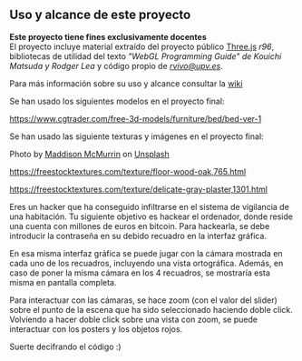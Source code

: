 ## Uso y alcance de este proyecto
**Este proyecto tiene fines exclusivamente docentes**   
El proyecto incluye material extraído del proyecto público [Three.js](http://threjs.org) *r96*, bibliotecas de utilidad del texto *"WebGL Programming Guide" de  Kouichi Matsuda y Rodger Lea* y código propio de *<rvivo@upv.es>*.  

Para más información sobre su uso y alcance consultar la [wiki](https://github.com/RobVivo/RobVivo.github.io/wiki/INSTRUCCIONES-B%C3%81SICAS)




Se han usado los siguientes modelos en el proyecto final:

https://www.cgtrader.com/free-3d-models/furniture/bed/bed-ver-1


Se han usado las siguiente texturas y imágenes en el proyecto final:

Photo by <a href="https://unsplash.com/@mhmcmurrin?utm_source=unsplash&utm_medium=referral&utm_content=creditCopyText">Maddison McMurrin</a> on <a href="https://unsplash.com/s/photos/sky?utm_source=unsplash&utm_medium=referral&utm_content=creditCopyText">Unsplash</a>

https://freestocktextures.com/texture/floor-wood-oak,765.html

https://freestocktextures.com/texture/delicate-gray-plaster,1301.html


Eres un hacker que ha conseguido infiltrarse en el sistema de vigilancia de una habitación. Tu siguiente objetivo es hackear el ordenador, donde reside una cuenta con millones de euros en bitcoin. Para hackearla, se debe introducir la contraseña en su debido recuadro en la interfaz gráfica.

En esa misma interfaz gráfica se puede jugar con la cámara mostrada en cada uno de los recuadros, incluyendo una vista ortográfica. Además, en caso de poner la misma cámara en los 4 recuadros, se mostraría esta misma en pantalla completa.

Para interactuar con las cámaras, se hace zoom (con el valor del slider) sobre el punto de la escena que ha sido seleccionado haciendo doble click. Volviendo a hacer doble click sobre una vista con zoom, se puede interactuar con los posters y los objetos rojos.

Suerte decifrando el código :)